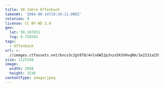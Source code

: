 ```yaml
---
title: 50 Jahre Offenbach
takenAt: '2004-08-14T19:34:11.000Z'
rotation: 0
license: CC BY-ND 3.0
geo:
  lat: 50.107051
  lng: 8.758592
tags:
  - Offenbach
url: >-
  //images.ctfassets.net/bncv3c2gt878/4nlnGWI2pJnzx5kSVHvqRm/1e2231a2591a16ac9360199b705e18fe/50-jahre-offenbach_4519797281_o
size: 1125168
image:
  width: 2048
  height: 1536
contentType: image/jpeg
---
```


